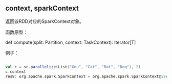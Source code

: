 ## context, sparkContext

返回该RDD对应的SparkContext对象。

函数原型：

  def compute(split: Partition, context: TaskContext): Iterator[T]

例子：

```scala

val c = sc.parallelize(List("Gnu", "Cat", "Rat", "Dog"), 2)
c.context
res8: org.apache.spark.SparkContext = org.apache.spark.SparkContext@58c1c2f1
```


